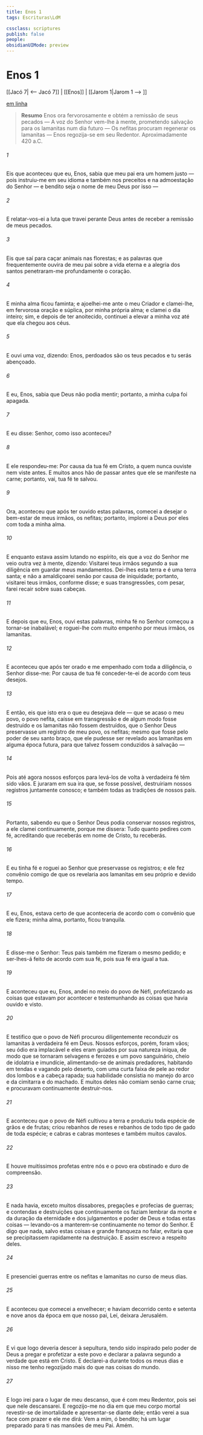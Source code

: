 ```yaml
---
title: Enos 1
tags: Escrituras\LdM

cssclass: scriptures
publish: false
people:
obsidianUIMode: preview
---
```


# Enos 1
[[Jacó 7| <-- Jacó 7]] | [[Enos]] | [[Jarom 1|Jarom 1 --> ]]

[em linha](https://churchofjesuschrist.org/study/scriptures/bofm/enos/1?lang=por)

> __Resumo__
Enos ora fervorosamente e obtém a remissão de seus pecados — A voz do Senhor vem-lhe à mente, prometendo salvação para os lamanitas num dia futuro — Os nefitas procuram regenerar os lamanitas — Enos regozija-se em seu Redentor. Aproximadamente 420 a.C.

###### 1 
Eis que aconteceu que eu, Enos, sabia que meu pai era um homem justo — pois instruiu-me em seu idioma e também nos preceitos e na admoestação do Senhor — e bendito seja o nome de meu Deus por isso —

###### 2 
E relatar-vos-ei a luta que travei perante Deus antes de receber a remissão de meus pecados.

###### 3 
Eis que saí para caçar animais nas florestas; e as palavras que frequentemente ouvira de meu pai sobre a vida eterna e a alegria dos santos penetraram-me profundamente o coração.

###### 4 
E minha alma ficou faminta; e ajoelhei-me ante o meu Criador e clamei-lhe, em fervorosa oração e súplica, por minha própria alma; e clamei o dia inteiro; sim, e depois de ter anoitecido, continuei a elevar a minha voz até que ela chegou aos céus.

###### 5 
E ouvi uma voz, dizendo: Enos, perdoados são os teus pecados e tu serás abençoado.

###### 6 
E eu, Enos, sabia que Deus não podia mentir; portanto, a minha culpa foi apagada.

###### 7 
E eu disse: Senhor, como isso aconteceu?

###### 8 
E ele respondeu-me: Por causa da tua fé em Cristo, a quem nunca ouviste nem viste antes. E muitos anos hão de passar antes que ele se manifeste na carne; portanto, vai, tua fé te salvou.

###### 9 
Ora, aconteceu que após ter ouvido estas palavras, comecei a desejar o bem-estar de meus irmãos, os nefitas; portanto, implorei a Deus por eles com toda a minha alma.

###### 10 
E enquanto estava assim lutando no espírito, eis que a voz do Senhor me veio outra vez à mente, dizendo: Visitarei teus irmãos segundo a sua diligência em guardar meus mandamentos. Dei-lhes esta terra e é uma terra santa; e não a amaldiçoarei senão por causa de iniquidade; portanto, visitarei teus irmãos, conforme disse; e suas transgressões, com pesar, farei recair sobre suas cabeças.

###### 11 
E depois que eu, Enos, ouvi estas palavras, minha fé no Senhor começou a tornar-se inabalável; e roguei-lhe com muito empenho por meus irmãos, os lamanitas.

###### 12 
E aconteceu que após ter orado e me empenhado com toda a diligência, o Senhor disse-me: Por causa de tua fé conceder-te-ei de acordo com teus desejos.

###### 13 
E então, eis que isto era o que eu desejava dele — que se acaso o meu povo, o povo nefita, caísse em transgressão e de algum modo fosse destruído e os lamanitas não fossem destruídos, que o Senhor Deus preservasse um registro de meu povo, os nefitas; mesmo que fosse pelo poder de seu santo braço, que ele pudesse ser revelado aos lamanitas em alguma época futura, para que talvez fossem conduzidos à salvação —

###### 14 
Pois até agora nossos esforços para levá-los de volta à verdadeira fé têm sido vãos. E juraram em sua ira que, se fosse possível, destruiriam nossos registros juntamente conosco; e também todas as tradições de nossos pais.

###### 15 
Portanto, sabendo eu que o Senhor Deus podia conservar nossos registros, a ele clamei continuamente, porque me dissera: Tudo quanto pedires com fé, acreditando que receberás em nome de Cristo, tu receberás.

###### 16 
E eu tinha fé e roguei ao Senhor que preservasse os registros; e ele fez convênio comigo de que os revelaria aos lamanitas em seu próprio e devido tempo.

###### 17 
E eu, Enos, estava certo de que aconteceria de acordo com o convênio que ele fizera; minha alma, portanto, ficou tranquila.

###### 18 
E disse-me o Senhor: Teus pais também me fizeram o mesmo pedido; e ser-lhes-á feito de acordo com sua fé, pois sua fé era igual a tua.

###### 19 
E aconteceu que eu, Enos, andei no meio do povo de Néfi, profetizando as coisas que estavam por acontecer e testemunhando as coisas que havia ouvido e visto.

###### 20 
E testifico que o povo de Néfi procurou diligentemente reconduzir os lamanitas à verdadeira fé em Deus. Nossos esforços, porém, foram vãos; seu ódio era implacável e eles eram guiados por sua natureza iníqua, de modo que se tornaram selvagens e ferozes e um povo sanguinário, cheio de idolatria e imundície, alimentando-se de animais predadores, habitando em tendas e vagando pelo deserto, com uma curta faixa de pele ao redor dos lombos e a cabeça rapada; sua habilidade consistia no manejo do arco e da cimitarra e do machado. E muitos deles não comiam senão carne crua; e procuravam continuamente destruir-nos.

###### 21 
E aconteceu que o povo de Néfi cultivou a terra e produziu toda espécie de grãos e de frutas; criou rebanhos de reses e rebanhos de todo tipo de gado de toda espécie; e cabras e cabras monteses e também muitos cavalos.

###### 22 
E houve muitíssimos profetas entre nós e o povo era obstinado e duro de compreensão.

###### 23 
E nada havia, exceto muitos dissabores, pregações e profecias de guerras; e contendas e destruições que continuamente os faziam lembrar da morte e da duração da eternidade e dos julgamentos e poder de Deus e todas estas coisas — levando-os a manterem-se continuamente no temor do Senhor. E digo que nada, salvo estas coisas e grande franqueza no falar, evitaria que se precipitassem rapidamente na destruição. E assim escrevo a respeito deles.

###### 24 
E presenciei guerras entre os nefitas e lamanitas no curso de meus dias.

###### 25 
E aconteceu que comecei a envelhecer; e haviam decorrido cento e setenta e nove anos da época em que nosso pai, Leí, deixara Jerusalém.

###### 26 
E vi que logo deveria descer à sepultura, tendo sido inspirado pelo poder de Deus a pregar e profetizar a este povo e declarar a palavra segundo a verdade que está em Cristo. E declarei-a durante todos os meus dias e nisso me tenho regozijado mais do que nas coisas do mundo.

###### 27 
E logo irei para o lugar de meu descanso, que é com meu Redentor, pois sei que nele descansarei. E regozijo-me no dia em que meu corpo mortal revestir-se de imortalidade e apresentar-se diante dele; então verei a sua face com prazer e ele me dirá: Vem a mim, ó bendito; há um lugar preparado para ti nas mansões de meu Pai. Amém.

